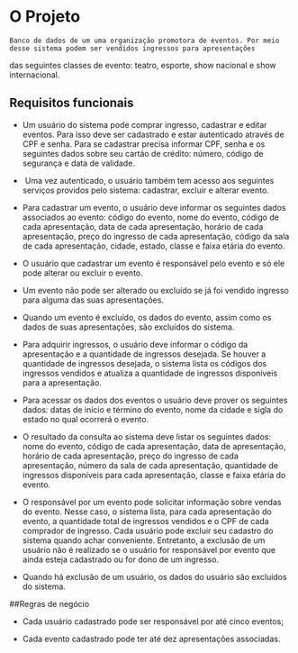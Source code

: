 # O Projeto

	Banco de dados de um uma organização promotora de eventos. Por meio desse sistema podem ser vendidos ingressos para apresentações
das seguintes classes de evento: teatro, esporte, show nacional e show internacional.

## Requisitos funcionais

* Um usuário do sistema pode comprar ingresso, cadastrar e editar eventos. Para isso deve ser cadastrado e estar autenticado através de CPF e senha. Para se cadastrar precisa informar CPF, senha e os seguintes dados sobre seu cartão de crédito: número, código de segurança e data de validade.

*  Uma vez autenticado, o usuário também tem acesso aos seguintes serviços providos pelo sistema: cadastrar, excluir e alterar evento.

*  Para cadastrar um evento, o usuário deve informar os seguintes dados associados ao evento: código do evento, nome do evento, código de cada apresentação, data de cada apresentação, horário de cada apresentação, preço do ingresso de cada apresentação, código da sala de cada apresentação, cidade, estado, classe e faixa etária do evento.

* O usuário que cadastrar um evento é responsável pelo evento e só ele pode alterar ou excluir o evento. 

* Um evento não pode ser alterado ou excluído se já foi vendido ingresso para alguma das suas apresentações. 

* Quando um evento é excluído, os dados do evento, assim como os dados de suas apresentações, são excluídos do sistema. 

* Para adquirir ingressos, o usuário deve informar o código da apresentação e a quantidade de ingressos desejada. Se houver a quantidade de ingressos desejada, o sistema lista os códigos dos ingressos vendidos e atualiza a quantidade de ingressos disponíveis para a apresentação. 

* Para acessar os dados dos eventos o usuário deve prover os seguintes dados: datas de início e término do evento, nome da cidade e sigla do estado no qual ocorrerá o evento.

* O resultado da consulta ao sistema deve listar os seguintes dados: nome do evento, código de cada apresentação, data de apresentação, horário de cada apresentação, preço do ingresso de cada apresentação, número da sala de cada apresentação, quantidade de ingressos disponíveis  para cada apresentação, classe e faixa etária do evento. 

* O responsável por um evento pode solicitar informação sobre vendas do evento. Nesse caso, o sistema lista, para cada apresentação do evento, a quantidade total de ingressos vendidos e o CPF de cada comprador de ingresso. Cada usuário pode excluir seu cadastro do sistema quando achar conveniente. Entretanto, a exclusão  de um usuário não é realizado se o usuário for responsável por evento que ainda esteja cadastrado ou for dono de um ingresso. 

* Quando há exclusão de um usuário, os dados do usuário são excluídos do sistema.

##Regras de negócio

* Cada usuário cadastrado pode ser responsável por até cinco eventos;

* Cada evento cadastrado pode ter até dez apresentações associadas.

